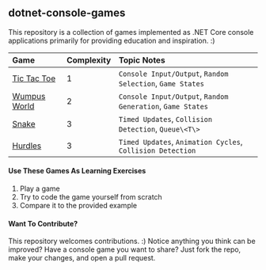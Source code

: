 ## dotnet-console-games

This repository is a collection of games implemented as .NET Core console applications primarily for providing education and inspiration. :)

|Game|Complexity|Topic Notes|
|:-|:-|:-|
|[Tic Tac Toe](https://github.com/ZacharyPatten/dotnet-console-games/tree/master/Tic%20Tac%20Toe)|1|`Console Input/Output`, `Random Selection`, `Game States`|
|[Wumpus World](https://github.com/ZacharyPatten/dotnet-console-games/tree/master/Wumpus%20World)|2|`Console Input/Output`, `Random Generation`, `Game States`|
|[Snake](https://github.com/ZacharyPatten/dotnet-console-games/blob/master/Snake)|3|`Timed Updates`, `Collision Detection`, `Queue\<T\>`|
|[Hurdles](https://github.com/ZacharyPatten/dotnet-console-games/blob/master/Hurdles)|3|`Timed Updates`, `Animation Cycles`, `Collision Detection`|

#### Use These Games As Learning Exercises

1. Play a game
2. Try to code the game yourself from scratch
3. Compare it to the provided example

#### Want To Contribute?

This repository welcomes contributions. :) Notice anything you think can be improved? Have a console game you want to share? Just fork the repo, make your changes, and open a pull request.

